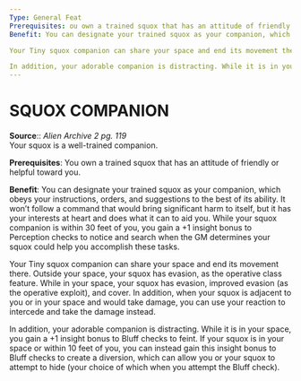 ```yaml
---
Type: General Feat
Prerequisites: ou own a trained squox that has an attitude of friendly or helpful toward you.
Benefit: You can designate your trained squox as your companion, which obeys your instructions, orders, and suggestions to the best of its ability. It won’t follow a command that would bring significant harm to itself, but it has your interests at heart and does what it can to aid you. While your squox companion is within 30 feet of you, you gain a +1 insight bonus to Perception checks to notice and search when the GM determines your squox could help you accomplish these tasks.

Your Tiny squox companion can share your space and end its movement there. Outside your space, your squox has evasion, as the operative class feature. While in your space, your squox has evasion, improved evasion (as the operative exploit), and cover. In addition, when your squox is adjacent to you or in your space and would take damage, you can use your reaction to intercede and take the damage instead.

In addition, your adorable companion is distracting. While it is in your space, you gain a +1 insight bonus to Bluff checks to feint. If your squox is in your space or within 10 feet of you, you can instead gain this insight bonus to Bluff checks to create a diversion, which can allow you or your squox to attempt to hide (your choice of which when you attempt the Bluff check).
---
```

# SQUOX COMPANION
**Source**:: _Alien Archive 2 pg. 119_  
Your squox is a well-trained companion.

**Prerequisites**: You own a trained squox that has an attitude of friendly or helpful toward you.

**Benefit**: You can designate your trained squox as your companion, which obeys your instructions, orders, and suggestions to the best of its ability. It won’t follow a command that would bring significant harm to itself, but it has your interests at heart and does what it can to aid you. While your squox companion is within 30 feet of you, you gain a +1 insight bonus to Perception checks to notice and search when the GM determines your squox could help you accomplish these tasks.

Your Tiny squox companion can share your space and end its movement there. Outside your space, your squox has evasion, as the operative class feature. While in your space, your squox has evasion, improved evasion (as the operative exploit), and cover. In addition, when your squox is adjacent to you or in your space and would take damage, you can use your reaction to intercede and take the damage instead.

In addition, your adorable companion is distracting. While it is in your space, you gain a +1 insight bonus to Bluff checks to feint. If your squox is in your space or within 10 feet of you, you can instead gain this insight bonus to Bluff checks to create a diversion, which can allow you or your squox to attempt to hide (your choice of which when you attempt the Bluff check).
